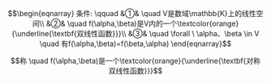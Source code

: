 $$\begin{eqnarray}
条件: \qquad
&①& \quad V是数域\mathbb{K}上的线性空间\\
&②& \quad f(\alpha,\beta)是V内的一个\textcolor{orange}{\underline{\textbf{双线性函数}}}\\
&③& \quad \forall \ \alpha、\beta \in V \quad 有f(\alpha,\beta)=f(\beta,\alpha)
\end{eqnarray}$$

$$称 \quad f(\alpha,\beta)是一个\textcolor{orange}{\underline{\textbf{对称双线性函数}}}$$